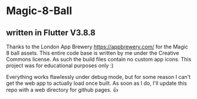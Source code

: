 # Magic-8-Ball

## written in Flutter V3.8.8

Thanks to the London App Brewery https://appbrewery.com/ for the Magic 8 ball assets. This entire code base is written by me under the Creative Commons license. As such the build files contain no custom app icons. This project was for educational purposes only :)

Everything works flawlessly under debug mode, but for some reason I can't get the web app to actually load once built. As soon as I do, I'll update this repo with a web directory for github pages. 👍
